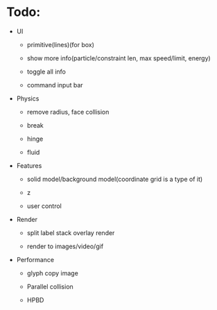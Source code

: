 # Todo:

* UI

	* primitive(lines)(for box)

	* show more info(particle/constraint len, max speed/limit, energy)

	* toggle all info

	* command input bar

* Physics

	* remove radius, face collision

	* break

	* hinge

	* fluid

* Features

	* solid model/background model(coordinate grid is a type of it)

	* z

	* user control

* Render

	* split label stack overlay render

	* render to images/video/gif

* Performance

	* glyph copy image

	* Parallel collision

	* HPBD
